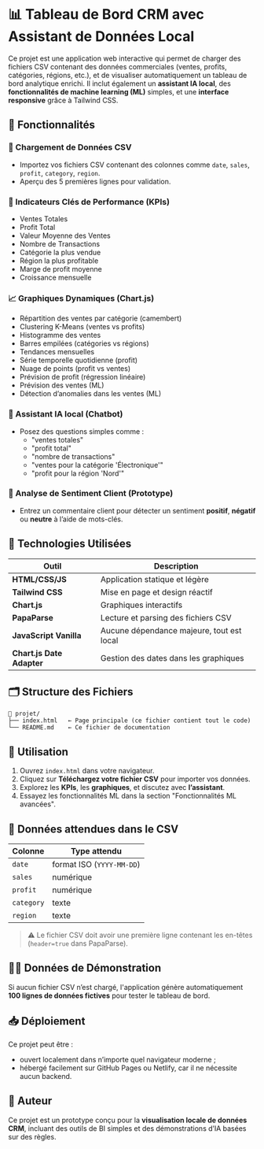 
# 📊 Tableau de Bord CRM avec Assistant de Données Local

Ce projet est une application web interactive qui permet de charger des fichiers CSV contenant des données commerciales (ventes, profits, catégories, régions, etc.), et de visualiser automatiquement un tableau de bord analytique enrichi. Il inclut également un **assistant IA local**, des **fonctionnalités de machine learning (ML)** simples, et une **interface responsive** grâce à Tailwind CSS.

## 🧰 Fonctionnalités

### 📁 Chargement de Données CSV
- Importez vos fichiers CSV contenant des colonnes comme `date`, `sales`, `profit`, `category`, `region`.
- Aperçu des 5 premières lignes pour validation.

### 🔢 Indicateurs Clés de Performance (KPIs)
- Ventes Totales
- Profit Total
- Valeur Moyenne des Ventes
- Nombre de Transactions
- Catégorie la plus vendue
- Région la plus profitable
- Marge de profit moyenne
- Croissance mensuelle

### 📈 Graphiques Dynamiques (Chart.js)
- Répartition des ventes par catégorie (camembert)
- Clustering K-Means (ventes vs profits)
- Histogramme des ventes
- Barres empilées (catégories vs régions)
- Tendances mensuelles
- Série temporelle quotidienne (profit)
- Nuage de points (profit vs ventes)
- Prévision de profit (régression linéaire)
- Prévision des ventes (ML)
- Détection d’anomalies dans les ventes (ML)

### 🤖 Assistant IA local (Chatbot)
- Posez des questions simples comme :
  - "ventes totales"
  - "profit total"
  - "nombre de transactions"
  - "ventes pour la catégorie 'Électronique'"
  - "profit pour la région 'Nord'"

### 💬 Analyse de Sentiment Client (Prototype)
- Entrez un commentaire client pour détecter un sentiment **positif**, **négatif** ou **neutre** à l’aide de mots-clés.

## 🧠 Technologies Utilisées

| Outil | Description |
|------|-------------|
| **HTML/CSS/JS** | Application statique et légère |
| **Tailwind CSS** | Mise en page et design réactif |
| **Chart.js** | Graphiques interactifs |
| **PapaParse** | Lecture et parsing des fichiers CSV |
| **JavaScript Vanilla** | Aucune dépendance majeure, tout est local |
| **Chart.js Date Adapter** | Gestion des dates dans les graphiques |

## 🗂 Structure des Fichiers

```
📁 projet/
├── index.html   ← Page principale (ce fichier contient tout le code)
└── README.md    ← Ce fichier de documentation
```

## 🚀 Utilisation

1. Ouvrez `index.html` dans votre navigateur.
2. Cliquez sur **Téléchargez votre fichier CSV** pour importer vos données.
3. Explorez les **KPIs**, les **graphiques**, et discutez avec **l’assistant**.
4. Essayez les fonctionnalités ML dans la section "Fonctionnalités ML avancées".

## 📌 Données attendues dans le CSV

| Colonne | Type attendu |
|---------|--------------|
| `date` | format ISO (`YYYY-MM-DD`) |
| `sales` | numérique |
| `profit` | numérique |
| `category` | texte |
| `region` | texte |

> ⚠️ Le fichier CSV doit avoir une première ligne contenant les en-têtes (`header=true` dans PapaParse).

## 👨‍🔬 Données de Démonstration

Si aucun fichier CSV n’est chargé, l'application génère automatiquement **100 lignes de données fictives** pour tester le tableau de bord.

## 📥 Déploiement

Ce projet peut être :
- ouvert localement dans n’importe quel navigateur moderne ;
- hébergé facilement sur GitHub Pages ou Netlify, car il ne nécessite aucun backend.

## 📝 Auteur

Ce projet est un prototype conçu pour la **visualisation locale de données CRM**, incluant des outils de BI simples et des démonstrations d’IA basées sur des règles.

